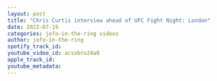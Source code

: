 ```yaml
---
layout: post
title: "Chris Curtis interview ahead of UFC Fight Night: London"
date: 2022-07-19
categories: jofo-in-the-ring videos
author: jofo-in-the-ring
spotify_track_id: 
youtube_video_id: acsxbro24a0
apple_track_id: 
youtube_metadata: 
---
```


